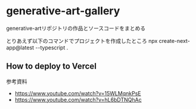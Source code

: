 # generative-art-gallery
generative-artリポジトリの作品とソースコードをまとめる

とりあえず以下のコマンドでプロジェクトを作成したところ
npx create-next-app@latest --typescript .

## How to deploy to Vercel
参考資料
- https://www.youtube.com/watch?v=15WLMqnkPsE
- https://www.youtube.com/watch?v=hL6bDTNQhAc